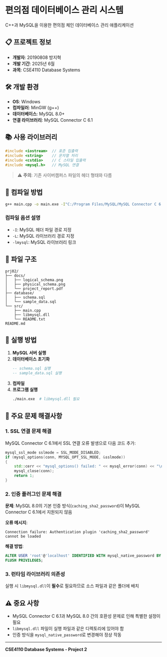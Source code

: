 # 편의점 데이터베이스 관리 시스템

C++과 MySQL을 이용한 편의점 체인 데이터베이스 관리 애플리케이션

## 📋 프로젝트 정보

- **개발자**: 20190808 방지혁
- **개발 기간**: 2025년 6월
- **과목**: CSE4110 Database Systems

## 🛠 개발 환경

- **OS**: Windows
- **컴파일러**: MinGW (g++)
- **데이터베이스**: MySQL 8.0+
- **연결 라이브러리**: MySQL Connector C 6.1

## 📚 사용 라이브러리

```cpp
#include <iostream>  // 표준 입출력
#include <string>    // 문자열 처리
#include <cstdio>    // C 스타일 입출력
#include <mysql.h>   // MySQL 연결
```

> ⚠️ **주의**: 기존 사이버캠퍼스 파일의 헤더 형태와 다름

## 🔧 컴파일 방법

```bash
g++ main.cpp -o main.exe -I"C:/Program Files/MySQL/MySQL Connector C 6.1/include" -L"C:/Program Files/MySQL/MySQL Connector C 6.1/lib" -lmysql
```

### 컴파일 옵션 설명
- `-I`: MySQL 헤더 파일 경로 지정
- `-L`: MySQL 라이브러리 경로 지정
- `-lmysql`: MySQL 라이브러리 링크

## 📁 파일 구조

```
prj02/
├── docs/
│   ├── logical_schema.png
│   ├── physical_schema.png
│   └── project_report.pdf
├── database/
│   ├── schema.sql
│   └── sample_data.sql
└── src/
    ├── main.cpp
    ├── libmysql.dll
    └── README.txt
README.md
```

## 🚀 실행 방법

1. **MySQL 서버 실행**
2. **데이터베이스 초기화**
   ```sql
   -- schema.sql 실행
   -- sample_data.sql 실행
   ```
3. **컴파일**
4. **프로그램 실행**
   ```bash
   ./main.exe  # libmysql.dll 필요
   ```

## 🔧 주요 문제 해결사항

### 1. SSL 연결 문제 해결

MySQL Connector C 6.1에서 SSL 연결 오류 발생으로 다음 코드 추가:

```cpp
mysql_ssl_mode sslmode = SSL_MODE_DISABLED;
if (mysql_options(conn, MYSQL_OPT_SSL_MODE, &sslmode))
{
    std::cerr << "mysql_options() failed: " << mysql_error(conn) << "\n";
    mysql_close(conn);
    return 1;
}
```

### 2. 인증 플러그인 문제 해결

**문제**: MySQL 8.0의 기본 인증 방식(`caching_sha2_password`)이 MySQL Connector C 6.1에서 지원되지 않음

**오류 메시지**:
```
Connection failure: Authentication plugin 'caching_sha2_password' cannot be loaded
```

**해결 방법**:
```sql
ALTER USER 'root'@'localhost' IDENTIFIED WITH mysql_native_password BY '1234';
FLUSH PRIVILEGES;
```

### 3. 런타임 라이브러리 의존성

실행 시 `libmysql.dll`이 **필수**로 필요하므로 소스 파일과 같은 폴더에 배치

## ⚠️ 중요 사항

- MySQL Connector C 6.1과 MySQL 8.0 간의 호환성 문제로 인해 특별한 설정이 필요
- `libmysql.dll` 파일이 실행 파일과 같은 디렉토리에 있어야 함
- 인증 방식을 `mysql_native_password`로 변경해야 정상 작동

---

**CSE4110 Database Systems - Project 2**